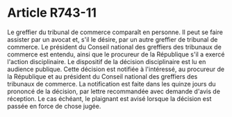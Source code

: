 # Article R743-11

Le greffier du tribunal de commerce comparaît en personne. Il peut se faire assister par un avocat et, s'il le désire, par un autre greffier de tribunal de commerce.   Le président du Conseil national des greffiers des tribunaux de commerce est entendu, ainsi que le procureur de la République s'il a exercé l'action disciplinaire.   Le dispositif de la décision disciplinaire est lu en audience publique.   Cette décision est notifiée à l'intéressé, au procureur de la République et au président du Conseil national des greffiers des tribunaux de commerce. La notification est faite dans les quinze jours du prononcé de la décision, par lettre recommandée avec demande d'avis de réception.   Le cas échéant, le plaignant est avisé lorsque la décision est passée en force de chose jugée.